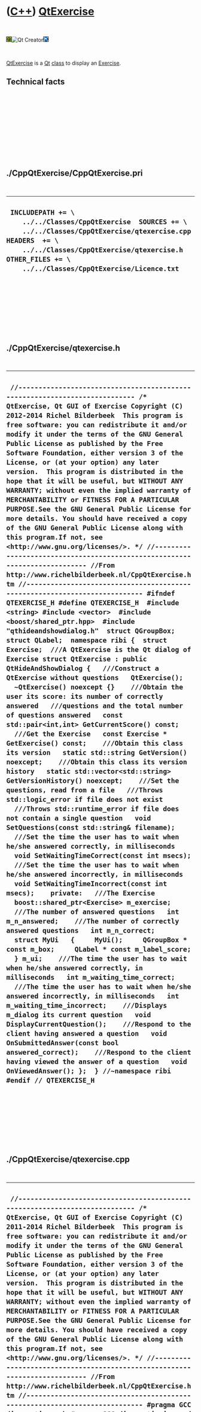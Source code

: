 



 

 

 

 

 

([C++](Cpp.htm)) [QtExercise](CppQtExercise.htm)
================================================

 

![Qt](PicQt.png)![Qt
Creator](PicQtCreator.png)![Lubuntu](PicLubuntu.png)

 

[QtExercise](CppQtExercise.htm) is a [Qt](CppQt.htm)
[class](CppClass.htm) to display an [Exercise](CppExercise.htm).

Technical facts
---------------

 

 

 

 

 

 

./CppQtExercise/CppQtExercise.pri
---------------------------------

 

  --------------------------------------------------------------------------------------------------------------------------------------------------------------------------------------------------------------------------------------------
  ` INCLUDEPATH += \     ../../Classes/CppQtExercise  SOURCES += \     ../../Classes/CppQtExercise/qtexercise.cpp  HEADERS  += \     ../../Classes/CppQtExercise/qtexercise.h  OTHER_FILES += \     ../../Classes/CppQtExercise/Licence.txt`
  --------------------------------------------------------------------------------------------------------------------------------------------------------------------------------------------------------------------------------------------

 

 

 

 

 

./CppQtExercise/qtexercise.h
----------------------------

 

  --------------------------------------------------------------------------------------------------------------------------------------------------------------------------------------------------------------------------------------------------------------------------------------------------------------------------------------------------------------------------------------------------------------------------------------------------------------------------------------------------------------------------------------------------------------------------------------------------------------------------------------------------------------------------------------------------------------------------------------------------------------------------------------------------------------------------------------------------------------------------------------------------------------------------------------------------------------------------------------------------------------------------------------------------------------------------------------------------------------------------------------------------------------------------------------------------------------------------------------------------------------------------------------------------------------------------------------------------------------------------------------------------------------------------------------------------------------------------------------------------------------------------------------------------------------------------------------------------------------------------------------------------------------------------------------------------------------------------------------------------------------------------------------------------------------------------------------------------------------------------------------------------------------------------------------------------------------------------------------------------------------------------------------------------------------------------------------------------------------------------------------------------------------------------------------------------------------------------------------------------------------------------------------------------------------------------------------------------------------------------------------------------------------------------------------------------------------------------------------------------------------------------------------------------------------------------------------------------------------------------------------------------------------------------------------------------------------------------------------------------------------------------------------------------------------------------------------------------------------------------------------------------------------------------------------------------------------------------------------------------------------------------------------------------------------------------------------------------------------------------------------------------------------------------------------------------------------------------------------------------------------------------------------------
  ` //--------------------------------------------------------------------------- /* QtExercise, Qt GUI of Exercise Copyright (C) 2012-2014 Richel Bilderbeek  This program is free software: you can redistribute it and/or modify it under the terms of the GNU General Public License as published by the Free Software Foundation, either version 3 of the License, or (at your option) any later version.  This program is distributed in the hope that it will be useful, but WITHOUT ANY WARRANTY; without even the implied warranty of MERCHANTABILITY or FITNESS FOR A PARTICULAR PURPOSE.See the GNU General Public License for more details. You should have received a copy of the GNU General Public License along with this program.If not, see <http://www.gnu.org/licenses/>. */ //--------------------------------------------------------------------------- //From http://www.richelbilderbeek.nl/CppQtExercise.htm //--------------------------------------------------------------------------- #ifndef QTEXERCISE_H #define QTEXERCISE_H  #include <string> #include <vector>  #include <boost/shared_ptr.hpp>  #include "qthideandshowdialog.h"  struct QGroupBox; struct QLabel;  namespace ribi {  struct Exercise;  ///A QtExercise is the Qt dialog of Exercise struct QtExercise : public QtHideAndShowDialog {   ///Construct a QtExercise without questions   QtExercise();   ~QtExercise() noexcept {}    ///Obtain the user its score: its number of correctly answered   ///questions and the total number of questions answered   const std::pair<int,int> GetCurrentScore() const;    ///Get the Exercise   const Exercise * GetExercise() const;    ///Obtain this class its version   static std::string GetVersion() noexcept;    ///Obtain this class its version history   static std::vector<std::string> GetVersionHistory() noexcept;    ///Set the questions, read from a file   ///Throws std::logic_error if file does not exist   ///Throws std::runtime_error if file does not contain a single question   void SetQuestions(const std::string& filename);    ///Set the time the user has to wait when he/she answered correctly, in milliseconds   void SetWaitingTimeCorrect(const int msecs);    ///Set the time the user has to wait when he/she answered incorrectly, in milliseconds   void SetWaitingTimeIncorrect(const int msecs);    private:   ///The Exercise   boost::shared_ptr<Exercise> m_exercise;    ///The number of answered questions   int m_n_answered;    ///The number of correctly answered questions   int m_n_correct;    struct MyUi   {     MyUi();     QGroupBox * const m_box;     QLabel * const m_label_score;   } m_ui;    ///The time the user has to wait when he/she answered correctly, in milliseconds   int m_waiting_time_correct;    ///The time the user has to wait when he/she answered incorrectly, in milliseconds   int m_waiting_time_incorrect;    ///Displays m_dialog its current question   void DisplayCurrentQuestion();    ///Respond to the client having answered a question   void OnSubmittedAnswer(const bool answered_correct);    ///Respond to the client having viewed the answer of a question   void OnViewedAnswer(); };  } //~namespace ribi  #endif // QTEXERCISE_H`
  --------------------------------------------------------------------------------------------------------------------------------------------------------------------------------------------------------------------------------------------------------------------------------------------------------------------------------------------------------------------------------------------------------------------------------------------------------------------------------------------------------------------------------------------------------------------------------------------------------------------------------------------------------------------------------------------------------------------------------------------------------------------------------------------------------------------------------------------------------------------------------------------------------------------------------------------------------------------------------------------------------------------------------------------------------------------------------------------------------------------------------------------------------------------------------------------------------------------------------------------------------------------------------------------------------------------------------------------------------------------------------------------------------------------------------------------------------------------------------------------------------------------------------------------------------------------------------------------------------------------------------------------------------------------------------------------------------------------------------------------------------------------------------------------------------------------------------------------------------------------------------------------------------------------------------------------------------------------------------------------------------------------------------------------------------------------------------------------------------------------------------------------------------------------------------------------------------------------------------------------------------------------------------------------------------------------------------------------------------------------------------------------------------------------------------------------------------------------------------------------------------------------------------------------------------------------------------------------------------------------------------------------------------------------------------------------------------------------------------------------------------------------------------------------------------------------------------------------------------------------------------------------------------------------------------------------------------------------------------------------------------------------------------------------------------------------------------------------------------------------------------------------------------------------------------------------------------------------------------------------------------------------------------------------

 

 

 

 

 

./CppQtExercise/qtexercise.cpp
------------------------------

 

  -------------------------------------------------------------------------------------------------------------------------------------------------------------------------------------------------------------------------------------------------------------------------------------------------------------------------------------------------------------------------------------------------------------------------------------------------------------------------------------------------------------------------------------------------------------------------------------------------------------------------------------------------------------------------------------------------------------------------------------------------------------------------------------------------------------------------------------------------------------------------------------------------------------------------------------------------------------------------------------------------------------------------------------------------------------------------------------------------------------------------------------------------------------------------------------------------------------------------------------------------------------------------------------------------------------------------------------------------------------------------------------------------------------------------------------------------------------------------------------------------------------------------------------------------------------------------------------------------------------------------------------------------------------------------------------------------------------------------------------------------------------------------------------------------------------------------------------------------------------------------------------------------------------------------------------------------------------------------------------------------------------------------------------------------------------------------------------------------------------------------------------------------------------------------------------------------------------------------------------------------------------------------------------------------------------------------------------------------------------------------------------------------------------------------------------------------------------------------------------------------------------------------------------------------------------------------------------------------------------------------------------------------------------------------------------------------------------------------------------------------------------------------------------------------------------------------------------------------------------------------------------------------------------------------------------------------------------------------------------------------------------------------------------------------------------------------------------------------------------------------------------------------------------------------------------------------------------------------------------------------------------------------------------------------------------------------------------------------------------------------------------------------------------------------------------------------------------------------------------------------------------------------------------------------------------------------------------------------------------------------------------------------------------------------------------------------------------------------------------------------------------------------------------------------------------------------------------------------------------------------------------------------------------------------------------------------------------------------------------------------------------------------------------------------------------------------------------------------------------------------------------------------------------------------------------------------------------------------------------------------------------------------------------------------------------------------------------------------------------------------------------------------------------------------------------------------------------------------------------------------------------------------------------------------------------------------------------------------------------------------------------------------------------------------------------------------------------------------------------------------------------------------------------------------------------------------------------------
  ` //--------------------------------------------------------------------------- /* QtExercise, Qt GUI of Exercise Copyright (C) 2011-2014 Richel Bilderbeek  This program is free software: you can redistribute it and/or modify it under the terms of the GNU General Public License as published by the Free Software Foundation, either version 3 of the License, or (at your option) any later version.  This program is distributed in the hope that it will be useful, but WITHOUT ANY WARRANTY; without even the implied warranty of MERCHANTABILITY or FITNESS FOR A PARTICULAR PURPOSE.See the GNU General Public License for more details. You should have received a copy of the GNU General Public License along with this program.If not, see <http://www.gnu.org/licenses/>. */ //--------------------------------------------------------------------------- //From http://www.richelbilderbeek.nl/CppQtExercise.htm //--------------------------------------------------------------------------- #pragma GCC diagnostic push #pragma GCC diagnostic ignored "-Weffc++" #pragma GCC diagnostic ignored "-Wunused-local-typedefs" #pragma GCC diagnostic ignored "-Wunused-but-set-parameter" #include "qtexercise.h"  #include <fstream>  #include <boost/bind.hpp> #include <boost/lambda/lambda.hpp> #include <boost/signals2.hpp>  #include <QGroupBox> #include <QLabel> #include <QTimer> #include <QVBoxLayout>  #include "exercise.h" #include "multiplechoicequestiondialog.h" #include "openquestiondialog.h" #include "openquestiondialogfactory.h" #include "qtmultiplechoicequestiondialog.h" #include "qtopenquestiondialog.h" #include "qtquestiondialog.h" #include "trace.h" #pragma GCC diagnostic pop  ribi::QtExercise::MyUi::MyUi()   : m_box(new QGroupBox),     m_label_score(new QLabel) {  }  ribi::QtExercise::QtExercise()   : m_exercise{},     m_n_answered(0),     m_n_correct(0),     m_ui{},     m_waiting_time_correct(1000),     m_waiting_time_incorrect(5000) {   assert(m_ui.m_box);   assert(m_ui.m_label_score);    QVBoxLayout * const layout = new QVBoxLayout;   this->setLayout(layout);   layout->addWidget(m_ui.m_box);   layout->addWidget(m_ui.m_label_score);    m_ui.m_label_score->setText("Score: 0/0"); }  void ribi::QtExercise::DisplayCurrentQuestion() {   const std::string s = m_exercise->GetCurrentQuestion();    boost::shared_ptr<QtQuestionDialog> question;   try   {     const boost::shared_ptr<OpenQuestionDialog> d = OpenQuestionDialogFactory().Create(s);     //const boost::shared_ptr<OpenQuestionDialog> d(new OpenQuestionDialog(s));     //question = new QtOpenQuestionDialog(d);     const auto p = boost::make_shared<QtOpenQuestionDialog>();     p->SetDialog(d);     question = p;    }   catch(std::exception&) {}   if (!question)   {     try     {       const boost::shared_ptr<MultipleChoiceQuestionDialog> d(new MultipleChoiceQuestionDialog(s));       //question = new QtMultipleChoiceQuestionDialog(d);       question = boost::make_shared<QtMultipleChoiceQuestionDialog>(d);     }     catch(std::exception&) {}   }   assert(question && "Exercise only contains valid question");    //Add QtQuestionDialog   assert(m_ui.m_box);   if (m_ui.m_box->layout()) delete m_ui.m_box->layout();   QVBoxLayout * const layout = new QVBoxLayout;   m_ui.m_box->setLayout(layout);   layout->addWidget(question.get());    question->GetDialog()->m_signal_submitted.connect(     boost::bind(&ribi::QtExercise::OnSubmittedAnswer,this,boost::lambda::_1)   );  }  const ribi::Exercise * ribi::QtExercise::GetExercise() const {   assert(m_exercise);   return m_exercise.get(); }  std::string ribi::QtExercise::GetVersion() noexcept {   return "1.0"; }  std::vector<std::string> ribi::QtExercise::GetVersionHistory() noexcept {   return {     "2012-12-23: Version 1.0: initial version"   }; }  void ribi::QtExercise::OnSubmittedAnswer(const bool answered_correct) {   if (answered_correct) ++m_n_correct;   ++m_n_answered;   m_ui.m_label_score->setText(     QString("Score: {1}/{2}").arg(m_n_correct).arg(m_n_answered));   QTimer::singleShot(     answered_correct ? m_waiting_time_correct : m_waiting_time_incorrect,     this,     SLOT(&ribi::QtExercise::OnViewedAnswer)); }  void ribi::QtExercise::OnViewedAnswer() {   this->m_exercise->Next();   this->DisplayCurrentQuestion(); }  void ribi::QtExercise::SetQuestions(const std::string& filename) {   m_exercise.reset(new Exercise(filename));   DisplayCurrentQuestion(); }  void ribi::QtExercise::SetWaitingTimeCorrect(const int msecs) {   assert(msecs >= 0);   m_waiting_time_correct = msecs; }  void ribi::QtExercise::SetWaitingTimeIncorrect(const int msecs) {   assert(msecs >= 0);   m_waiting_time_incorrect = msecs; }`
  -------------------------------------------------------------------------------------------------------------------------------------------------------------------------------------------------------------------------------------------------------------------------------------------------------------------------------------------------------------------------------------------------------------------------------------------------------------------------------------------------------------------------------------------------------------------------------------------------------------------------------------------------------------------------------------------------------------------------------------------------------------------------------------------------------------------------------------------------------------------------------------------------------------------------------------------------------------------------------------------------------------------------------------------------------------------------------------------------------------------------------------------------------------------------------------------------------------------------------------------------------------------------------------------------------------------------------------------------------------------------------------------------------------------------------------------------------------------------------------------------------------------------------------------------------------------------------------------------------------------------------------------------------------------------------------------------------------------------------------------------------------------------------------------------------------------------------------------------------------------------------------------------------------------------------------------------------------------------------------------------------------------------------------------------------------------------------------------------------------------------------------------------------------------------------------------------------------------------------------------------------------------------------------------------------------------------------------------------------------------------------------------------------------------------------------------------------------------------------------------------------------------------------------------------------------------------------------------------------------------------------------------------------------------------------------------------------------------------------------------------------------------------------------------------------------------------------------------------------------------------------------------------------------------------------------------------------------------------------------------------------------------------------------------------------------------------------------------------------------------------------------------------------------------------------------------------------------------------------------------------------------------------------------------------------------------------------------------------------------------------------------------------------------------------------------------------------------------------------------------------------------------------------------------------------------------------------------------------------------------------------------------------------------------------------------------------------------------------------------------------------------------------------------------------------------------------------------------------------------------------------------------------------------------------------------------------------------------------------------------------------------------------------------------------------------------------------------------------------------------------------------------------------------------------------------------------------------------------------------------------------------------------------------------------------------------------------------------------------------------------------------------------------------------------------------------------------------------------------------------------------------------------------------------------------------------------------------------------------------------------------------------------------------------------------------------------------------------------------------------------------------------------------------------------------------------------------------------

 

 

 

 

 





 




This page has been created by the [tool](Tools.htm)
[CodeToHtml](ToolCodeToHtml.htm)
